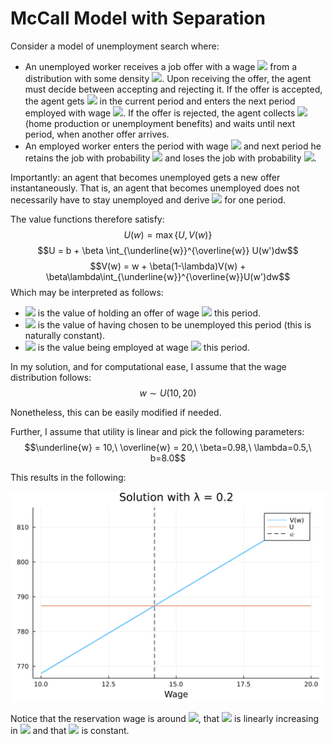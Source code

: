 # McCall Model with Separation

Consider a model of unemployment search where:

- An unemployed worker receives a job offer with a wage <img src="https://render.githubusercontent.com/render/math?math=w"> from a distribution with some density <img src="https://render.githubusercontent.com/render/math?math=f(w)">. Upon receiving the offer, the agent must decide between accepting and rejecting it. If the offer is accepted, the agent gets <img src="https://render.githubusercontent.com/render/math?math=w"> in the current period and enters the next period employed with wage <img src="https://render.githubusercontent.com/render/math?math=w">. If the offer is rejected, the agent collects <img src="https://render.githubusercontent.com/render/math?math=b"> (home production or unemployment benefits) and waits until next period, when another offer arrives.
- An employed worker enters the period with wage <img src="https://render.githubusercontent.com/render/math?math=w"> and next period he retains the job with probability <img src="https://render.githubusercontent.com/render/math?math=(1-\lambda)"> and loses the job with probability <img src="https://render.githubusercontent.com/render/math?math=\lambda">.

Importantly: an agent that becomes unemployed gets a new offer instantaneously. That is, an agent that becomes unemployed does not necessarily have to stay unemployed and derive <img src="https://render.githubusercontent.com/render/math?math=b"> for one period.

The value functions therefore satisfy:
$$U(w) = \max \{U, V(w)\}$$
$$U = b + \beta \int_{\underline{w}}^{\overline{w}} U(w')dw$$
$$V(w) = w + \beta(1-\lambda)V(w) + \beta\lambda\int_{\underline{w}}^{\overline{w}}U(w')dw$$
Which may be interpreted as follows:
- <img src="https://render.githubusercontent.com/render/math?math=U(w)"> is the value of holding an offer of wage <img src="https://render.githubusercontent.com/render/math?math=w"> this period.
- <img src="https://render.githubusercontent.com/render/math?math=U"> is the value of having chosen to be unemployed this period (this is naturally constant).
- <img src="https://render.githubusercontent.com/render/math?math=V(w)"> is the value being employed at wage <img src="https://render.githubusercontent.com/render/math?math=w"> this period.

In my solution, and for computational ease, I assume that the wage distribution follows:
$$w\sim U(10,20)$$

Nonetheless, this can be easily modified if needed.

Further, I assume that utility is linear and pick the following parameters:
$$\underline{w} = 10,\ \overline{w} = 20,\ \beta=0.98,\ \lambda=0.5,\ b=8.0$$

This results in the following:

![image](solution.png)

Notice that the reservation wage is around <img src="https://render.githubusercontent.com/render/math?math=14.2">, that <img src="https://render.githubusercontent.com/render/math?math=V(w)"> is linearly increasing in <img src="https://render.githubusercontent.com/render/math?math=w"> and that <img src="https://render.githubusercontent.com/render/math?math=U"> is constant.